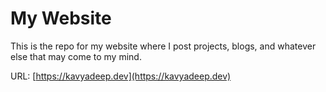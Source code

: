 # My Website

This is the repo for my website where I post projects, blogs, and whatever else that may come to my mind.

URL: [https://kavyadeep.dev](https://kavyadeep.dev)
